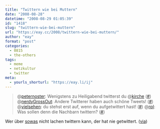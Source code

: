 ```yaml
---
title: "Twittern wie bei Muttern"
date: "2008-08-28"
datetime: "2008-08-29 01:05:39"
id: "1418"
slug: "twittern-wie-bei-muttern"
url: "https://eay.cc/2008/twittern-wie-bei-muttern/"
author: "eay"
format: "post"
categories:
  - 0815
  - the-others
tags:
  - meme
  - netzkultur
  - twitter
meta:
  - yourls_shorturl: "https://eay.li/ij"
---
```


> @[peternoster](http://twitter.com/peternoster): Wenigstens zu Heiligabend twitterst du @[kirche](http://twitter.com/kirche) ([#](http://twitter.com/peternoster/statuses/901936896)) @[nerdyGrossOut](http://twitter.com/NerdyGrossOut): Andere Twitterer haben auch schöne Tweets! ([#](http://twitter.com/NerdyGrossOut/statuses/901950750)) @[vielsehen](http://twitter.com/vielsehen): du stehst erst auf, wenn du aufgetwittert hast! ([#](http://twitter.com/vielsehen/statuses/902066308)) @[rpl](http://twitter.com/rpl): Was sollen denn die Nachbarn twittern? ([#](http://twitter.com/rpl/statuses/902083768))

Wer über [sowas](http://search.twitter.com/search?q=twitternWieBeiMuttern) nicht lachen twittern kann, der hat nie getwittert. ([via](http://www.spreeblick.com/2008/08/28/musst-du-denn-jeden-tweet-mitmachen/))
